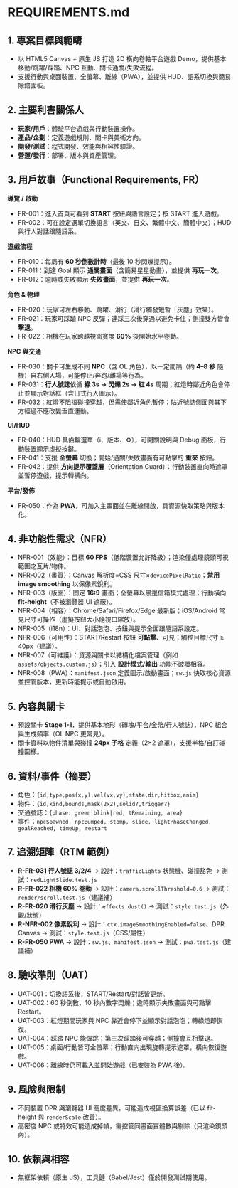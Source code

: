 # REQUIREMENTS.md 
## 1. 專案目標與範疇
- 以 HTML5 Canvas + 原生 JS 打造 2D 橫向卷軸平台遊戲 Demo，提供基本移動/跳躍/踩踏、NPC 互動、關卡通關/失敗流程。
- 支援行動與桌面裝置、全螢幕、離線（PWA），並提供 HUD、語系切換與簡易除錯面板。

## 2. 主要利害關係人
- **玩家/用戶**：體驗平台遊戲與行動裝置操作。
- **產品/企劃**：定義遊戲規則、關卡與美術方向。
- **開發/測試**：程式開發、效能與相容性驗證。
- **營運/發行**：部署、版本與資產管理。

## 3. 用戶故事（Functional Requirements, FR）
**導覽 / 啟動**
- FR-001：進入首頁可看到 **START** 按鈕與語言設定；按 START 進入遊戲。
- FR-002：可在設定選單切換語言（英文、日文、繁體中文、簡體中文）；HUD 與行人對話跟隨語系。

**遊戲流程**
- FR-010：每局有 **60 秒倒數計時**（最後 10 秒閃爍提示）。
- FR-011：到達 Goal 顯示 **通關畫面**（含簡易星星動畫），並提供 **再玩一次**。
- FR-012：逾時或失敗顯示 **失敗畫面**，並提供 **再玩一次**。

**角色 & 物理**
- FR-020：玩家可左右移動、跳躍、滑行（滑行觸發短暫「灰塵」效果）。
- FR-021：玩家可踩踏 NPC 反彈；連踩三次後穿過以避免卡住；側撞雙方皆會 **擊退**。
- FR-022：相機在玩家跨越視窗寬度 **60%** 後開始水平卷動。

**NPC 與交通**
- FR-030：關卡可生成不同 **NPC**（含 OL 角色），以一定間隔（約 **4–8 秒** 隨機）自右側入場，可能停止/奔跑/離場等行為。
- FR-031：**行人號誌**依循 **綠 3s → 閃爍 2s → 紅 4s** 周期；紅燈時鄰近角色會停止並顯示對話框（含日式行人圖示）。
- FR-032：紅燈不阻擋碰撞穿越，但需使鄰近角色暫停；貼近號誌側面與其下方經過不應改變垂直運動。

**UI/HUD**
- FR-040：HUD 具齒輪選單（ℹ、版本、⚙），可開關說明與 Debug 面板，行動裝置顯示虛擬按鍵。
- FR-041：支援 **全螢幕** 切換；開始/通關/失敗畫面有可點擊的 **重來** 按鈕。
- FR-042：提供 **方向提示覆蓋層**（Orientation Guard）：行動裝置直向時遮罩並暫停遊戲，提示轉橫向。

**平台/發佈**
- FR-050：作為 **PWA**，可加入主畫面並在離線開啟，具資源快取策略與版本化。

## 4. 非功能性需求（NFR）
- NFR-001（效能）：目標 **60 FPS**（低階裝置允許降級）；渲染僅處理鏡頭可視範圍之瓦片/物件。
- NFR-002（畫質）：Canvas 解析度=CSS 尺寸×`devicePixelRatio`；**禁用 image smoothing** 以保像素銳利。
- NFR-003（版面）：固定 **16:9** 畫面；全螢幕以黑邊信箱模式處理；行動橫向 **fit-height**（不被瀏覽器 UI 遮蔽）。
- NFR-004（相容）：Chrome/Safari/Firefox/Edge 最新版；iOS/Android 常見尺寸可操作（虛擬按鈕大小隨視口縮放）。
- NFR-005（i18n）：UI、對話泡泡、按鈕與提示全面跟隨語系設定。
- NFR-006（可用性）：START/Restart 按鈕 **可點擊**、可見；觸控目標尺寸 ≥ 40px（建議）。
- NFR-007（可維護）：資源與關卡以結構化檔案管理（例如 `assets/objects.custom.js`）；引入 **設計模式/輸出** 功能不破壞相容。
- NFR-008（PWA）：`manifest.json` 定義圖示/啟動畫面；`sw.js` 快取核心資源並控管版本，更新時能提示或自動啟用。

## 5. 內容與關卡
- 預設關卡 **Stage 1-1**，提供基本地形（磚塊/平台/金幣/行人號誌），NPC 組合與生成頻率（OL NPC 更常見）。
- 關卡資料以物件清單與碰撞 **24px 子格** 定義（2×2 遮罩），支援半格/自訂碰撞圖樣。

## 6. 資料/事件（摘要）
- 角色：`{id,type,pos(x,y),vel(vx,vy),state,dir,hitbox,anim}`
- 物件：`{id,kind,bounds,mask(2x2),solid?,trigger?}`
- 交通號誌：`{phase: green|blink|red, tRemaining, area}`
- 事件：`npcSpawned, npcBumped, stomp, slide, lightPhaseChanged, goalReached, timeUp, restart`

## 7. 追溯矩陣（RTM 範例）
- **R-FR-031 行人號誌 3/2/4** → 設計：`trafficLights` 狀態機、碰撞豁免 → 測試：`redLightSlide.test.js`
- **R-FR-022 相機 60% 卷動** → 設計：`camera.scrollThreshold=0.6` → 測試：`render/scroll.test.js`（建議補）
- **R-FR-020 滑行灰塵** → 設計：`effects.dust()` → 測試：`style.test.js`（外觀/狀態）
- **R-NFR-002 像素銳利** → 設計：`ctx.imageSmoothingEnabled=false`、DPR Canvas → 測試：`style.test.js`（CSS/屬性）
- **R-FR-050 PWA** → 設計：`sw.js`、`manifest.json` → 測試：`pwa.test.js`（建議補）

## 8. 驗收準則（UAT）
- UAT-001：切換語系後，START/Restart/對話皆更新。
- UAT-002：60 秒倒數，10 秒內數字閃爍；逾時顯示失敗畫面與可點擊 Restart。
- UAT-003：紅燈期間玩家與 NPC 靠近會停下並顯示對話泡泡；轉綠燈即恢復。
- UAT-004：踩踏 NPC 能彈跳；第三次踩踏後可穿越；側撞會互相擊退。
- UAT-005：桌面/行動皆可全螢幕；行動直向出現旋轉提示遮罩，橫向恢復遊戲。
- UAT-006：離線時仍可載入並開始遊戲（已安裝為 PWA 後）。

## 9. 風險與限制
- 不同裝置 DPR 與瀏覽器 UI 高度差異，可能造成視區換算誤差（已以 fit-height 與 `renderScale` 改善）。
- 高密度 NPC 或特效可能造成掉幀，需控管同畫面實體數與剔除（只渲染鏡頭內）。

## 10. 依賴與相容
- 無框架依賴（原生 JS），工具鏈（Babel/Jest）僅於開發測試期使用。
